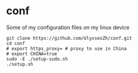 # conf
Some of my configuration files on my linux device

```shell
git clone https://github.com/UlyssesZh/conf.git
cd conf
# export https_proxy= # proxy to use in China
# export CHINA=true
sudo -E ./setup-sudo.sh
./setup.sh
```
